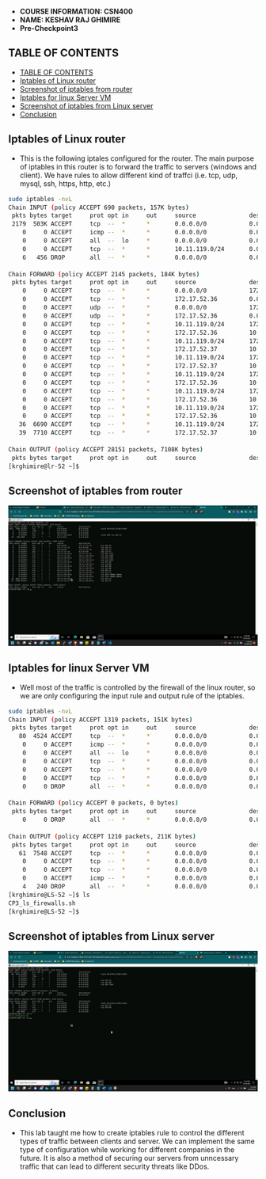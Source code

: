 - **COURSE INFORMATION: CSN400**
- **NAME: KESHAV RAJ GHIMIRE**
- **Pre-Checkpoint3**

## TABLE OF CONTENTS

- [TABLE OF CONTENTS](#table-of-contents)
- [Iptables of Linux router](#iptables-of-linux-router)
- [Screenshot of iptables from router](#screenshot-of-iptables-from-router)
- [Iptables for linux Server VM](#iptables-for-linux-server-vm)
- [Screenshot of iptables from Linux server](#screenshot-of-iptables-from-linux-server)
- [Conclusion](#conclusion)


## Iptables of Linux router

- This is the following iptales configured for the router. The main purpose of iptables in this router is to forward the traffic to servers (windows and client). We have rules to allow different kind of traffci (i.e. tcp, udp, mysql, ssh, https, http, etc.)

```bash
sudo iptables -nvL
Chain INPUT (policy ACCEPT 690 packets, 157K bytes)
 pkts bytes target     prot opt in     out     source               destination
 2179  503K ACCEPT     tcp  --  *      *       0.0.0.0/0            0.0.0.0/0            state RELATED,ESTABLISHED
    0     0 ACCEPT     icmp --  *      *       0.0.0.0/0            0.0.0.0/0
    0     0 ACCEPT     all  --  lo     *       0.0.0.0/0            0.0.0.0/0
    0     0 ACCEPT     tcp  --  *      *       10.11.119.0/24       0.0.0.0/0            state NEW tcp dpt:22
    6   456 DROP       all  --  *      *       0.0.0.0/0            0.0.0.0/0

Chain FORWARD (policy ACCEPT 2145 packets, 184K bytes)
 pkts bytes target     prot opt in     out     source               destination
    0     0 ACCEPT     tcp  --  *      *       0.0.0.0/0            172.17.52.36         tcp dpt:53
    0     0 ACCEPT     tcp  --  *      *       172.17.52.36         0.0.0.0/0            tcp spt:53
    0     0 ACCEPT     udp  --  *      *       0.0.0.0/0            172.17.52.36         udp dpt:53
    0     0 ACCEPT     udp  --  *      *       172.17.52.36         0.0.0.0/0            udp spt:53
    0     0 ACCEPT     tcp  --  *      *       10.11.119.0/24       172.17.52.36         tcp dpt:3389
    0     0 ACCEPT     tcp  --  *      *       172.17.52.36         10.11.119.0/24       tcp spt:3389
    0     0 ACCEPT     tcp  --  *      *       10.11.119.0/24       172.17.52.37         tcp dpt:3306
    0     0 ACCEPT     tcp  --  *      *       172.17.52.37         10.11.119.0/24       tcp spt:3306
    0     0 ACCEPT     tcp  --  *      *       10.11.119.0/24       172.17.52.37         tcp dpt:80
    0     0 ACCEPT     tcp  --  *      *       172.17.52.37         10.11.119.0/24       tcp spt:80
    0     0 ACCEPT     tcp  --  *      *       10.11.119.0/24       172.17.52.36         tcp dpt:80
    0     0 ACCEPT     tcp  --  *      *       172.17.52.36         10.11.119.0/24       tcp spt:80
    0     0 ACCEPT     tcp  --  *      *       10.11.119.0/24       172.17.52.36         tcp dpt:21
    0     0 ACCEPT     tcp  --  *      *       172.17.52.36         10.11.119.0/24       tcp spt:21
    0     0 ACCEPT     tcp  --  *      *       10.11.119.0/24       172.17.52.36         tcp dpts:40001:40010
    0     0 ACCEPT     tcp  --  *      *       172.17.52.36         10.11.119.0/24       tcp spts:40001:40010
   36  6690 ACCEPT     tcp  --  *      *       10.11.119.0/24       172.17.52.37         tcp dpt:22
   39  7710 ACCEPT     tcp  --  *      *       172.17.52.37         10.11.119.0/24       tcp spt:22

Chain OUTPUT (policy ACCEPT 28151 packets, 7108K bytes)
 pkts bytes target     prot opt in     out     source               destination
[krghimire@lr-52 ~]$
```

## Screenshot of iptables from router

![screenshot for iptables not available!!!](./screenshot%20of%20iptables%20-nvL.jpg)



## Iptables for linux Server VM
- Well most of the traffic is controlled by the firewall of the linux router, so we are only configuring the input rule and output rule of the iptables. 
  
```bash
sudo iptables -nvL
Chain INPUT (policy ACCEPT 1319 packets, 151K bytes)
 pkts bytes target     prot opt in     out     source               destination
   80  4524 ACCEPT     tcp  --  *      *       0.0.0.0/0            0.0.0.0/0            state RELATED,ESTABLISHED
    0     0 ACCEPT     icmp --  *      *       0.0.0.0/0            0.0.0.0/0
    0     0 ACCEPT     all  --  lo     *       0.0.0.0/0            0.0.0.0/0
    0     0 ACCEPT     tcp  --  *      *       0.0.0.0/0            0.0.0.0/0            tcp dpt:22
    0     0 ACCEPT     tcp  --  *      *       0.0.0.0/0            0.0.0.0/0            tcp dpt:80
    0     0 ACCEPT     tcp  --  *      *       0.0.0.0/0            0.0.0.0/0            tcp dpt:3306
    0     0 DROP       all  --  *      *       0.0.0.0/0            0.0.0.0/0

Chain FORWARD (policy ACCEPT 0 packets, 0 bytes)
 pkts bytes target     prot opt in     out     source               destination
    0     0 DROP       all  --  *      *       0.0.0.0/0            0.0.0.0/0

Chain OUTPUT (policy ACCEPT 1210 packets, 211K bytes)
 pkts bytes target     prot opt in     out     source               destination
   61  7548 ACCEPT     tcp  --  *      *       0.0.0.0/0            0.0.0.0/0            state RELATED,ESTABLISHED
    0     0 ACCEPT     tcp  --  *      *       0.0.0.0/0            0.0.0.0/0            tcp dpt:22
    0     0 ACCEPT     tcp  --  *      *       0.0.0.0/0            0.0.0.0/0            tcp dpt:80
    0     0 ACCEPT     icmp --  *      *       0.0.0.0/0            0.0.0.0/0
    4   240 DROP       all  --  *      *       0.0.0.0/0            0.0.0.0/0
[krghimire@LS-52 ~]$ ls
CP3_ls_firewalls.sh
[krghimire@LS-52 ~]$
```


## Screenshot of iptables from Linux server
![Screenshot of iptables from  the server not available](./screenshot%20of%20iptables%20-%20server.jpg "iptables from the server")


## Conclusion
- This lab taught me how to create iptables rule to control the different types of traffic between clients and server. We can implement the same type of configuration while working for different companies in the future. It is also a method of securing our servers from unncessary traffic that can lead to different security threats like DDos.
